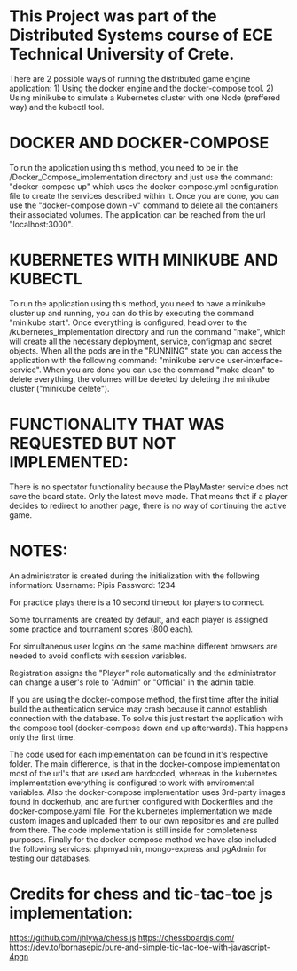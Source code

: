 # This Project was part of the Distributed Systems course of ECE Technical University of Crete.


There are 2 possible ways of running the distributed game engine application:
	1) Using the docker engine and the docker-compose tool.
	2) Using minikube to simulate a Kubernetes cluster with one Node (preffered way)
	   and the kubectl tool.
	

# DOCKER AND DOCKER-COMPOSE
To run the application using this method, you need to be in the /Docker_Compose_implementation directory
and just use the command: "docker-compose up" which uses the docker-compose.yml configuration file to
create the services described within it. Once you are done, you can use the "docker-compose down -v"
command to delete all the containers their associated volumes. The application can be reached from the url
"localhost:3000".


# KUBERNETES WITH MINIKUBE AND KUBECTL
To run the application using this method, you need to have a minikube cluster up and running,
you can do this by executing the command "minikube start". Once everything is configured, head over
to the /kubernetes_implementation directory and run the command "make", which will create all the
necessary deployment, service, configmap and secret objects. When all the pods are in the "RUNNING" state
you can access the application with the following command: "minikube service user-interface-service".
When you are done you can use the command "make clean" to delete everything, the volumes 
will be deleted by deleting the minikube cluster ("minikube delete").


# FUNCTIONALITY THAT WAS REQUESTED BUT NOT IMPLEMENTED:
There is no spectator functionality because the PlayMaster service does not save the board state. Only the latest move made.
That means that if a player decides to redirect to another page, there is no way of continuing the active game.


# NOTES:
An administrator is created during the initialization with the following information:
Username: Pipis
Password: 1234

For practice plays there is a 10 second timeout for players to connect.

Some tournaments are created by default, and each player is assigned some practice and tournament scores (800 each).

For simultaneous user logins on the same machine different browsers are needed to avoid conflicts with session variables.

Registration assigns the "Player" role automatically and the administrator can change a user's role to "Admin" or "Official" in the admin table.


If you are using the docker-compose method, the first time after the initial build the authentication service may crash
because it cannot establish connection with the database. To solve this just restart the application with the compose tool (docker-compose down and up afterwards).
This happens only the first time.


The code used for each implementation can be found in it's respective folder. The main difference,
is that in the docker-compose implementation most of the url's that are used are hardcoded, whereas
in the kubernetes implementation everything is configured to work with enviromental variables. Also
the docker-compose implementation uses 3rd-party images found in dockerhub, and are further configured
with Dockerfiles and the docker-compose.yaml file. For the kubernetes implementation we made custom
images and uploaded them to our own repositories and are pulled from there. The code implementation
is still inside for completeness purposes. Finally for the docker-compose method we have also
included the following services: phpmyadmin, mongo-express and pgAdmin for testing our databases.


# Credits for chess and tic-tac-toe js implementation:
https://github.com/jhlywa/chess.js
https://chessboardjs.com/
https://dev.to/bornasepic/pure-and-simple-tic-tac-toe-with-javascript-4pgn
